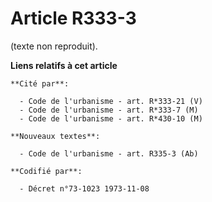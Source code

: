 # Article R333-3

(texte non reproduit).

**Liens relatifs à cet article**

	**Cité par**:

	  - Code de l'urbanisme - art. R*333-21 (V)
	  - Code de l'urbanisme - art. R*333-7 (M)
	  - Code de l'urbanisme - art. R*430-10 (M)

	**Nouveaux textes**:

	  - Code de l'urbanisme - art. R335-3 (Ab)

	**Codifié par**:

	  - Décret n°73-1023 1973-11-08
